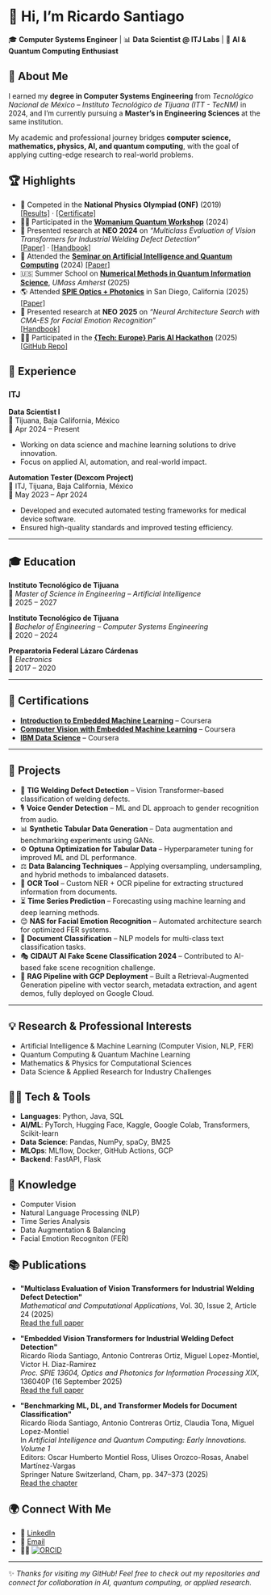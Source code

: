 # 👋 Hi, I’m Ricardo Santiago

🎓 **Computer Systems Engineer** | 📊 **Data Scientist @ ITJ Labs** | 🔬 **AI & Quantum Computing Enthusiast**  

## 📖 About Me  
I earned my **degree in Computer Systems Engineering** from *Tecnológico Nacional de México – Instituto Tecnológico de Tijuana (ITT - TecNM)* in 2024, and I’m currently pursuing a **Master’s in Engineering Sciences** at the same institution.  

My academic and professional journey bridges **computer science, mathematics, physics, AI, and quantum computing**, with the goal of applying cutting-edge research to real-world problems.  

## 🏆 Highlights  
- 🧮 Competed in the **National Physics Olympiad (ONF)** (2019)  
  [[Results]](https://smf.mx/programas/olimpiada-nacional-de-fisica/resultados-onf-2019/) · [[Certificate]](https://drive.google.com/file/d/1OgZ0fkUbRoeafk9XuO3NhryNl4aSGUbb/view)
- 👩‍💻 Participated in the **[Womanium Quantum Workshop](https://youtu.be/UOsoAQIjyio?si=O5_4V_058RLKfMV-&t=7649)** (2024)
- 🤖 Presented research at **NEO 2024** on *“Multiclass Evaluation of Vision Transformers for Industrial Welding Defect Detection”*  
  [[Paper]](https://www.mdpi.com/2297-8747/30/2/24) · [[Handbook]](https://neo.cinvestav.mx/NEO2024/Documents/NEO2024HandBook.pdf)
- 🔬 Attended the **[Seminar on Artificial Intelligence and Quantum Computing](https://www.youtube.com/live/3Y85HQK902E?si=EbwPZj6qiJDMHEom&t=12142)** (2024) 
  [[Paper]](https://doi.org/10.1007/978-3-031-85614-3_18)
- 🇺🇸 Summer School on **[Numerical Methods in Quantum Information Science](https://www.linkedin.com/posts/ricardo-santiago-764718264_im-excited-to-share-that-ive-just-completed-activity-7353951483723145216-4WZa?utm_source=share&utm_medium=member_desktop&rcm=ACoAAEDj3zwBGfA2qzBy21vT_v3rXA5PDqgja_w)**, *UMass Amherst* (2025)  
- 🌎 Attended **[SPIE Optics + Photonics](https://www.linkedin.com/posts/ricardo-santiago-764718264_spie-optics-photonics-2025-excited-to-activity-7359634819422605313-WS1z?utm_source=share&utm_medium=member_desktop&rcm=ACoAAEDj3zwBGfA2qzBy21vT_v3rXA5PDqgja_w)** in San Diego, California (2025) [[Paper]](https://doi.org/10.1117/12.3063965)
- 🤖 Presented research at **NEO 2025** on *“Neural Architecture Search with CMA-ES for Facial Emotion Recognition”*  
  [[Handbook]](https://neo-workshop.com/Documents/NEO_book_of_abs_2025.pdf)
- 👩‍💻 Participated in the **[{Tech: Europe} Paris AI Hackathon](https://www.linkedin.com/posts/ricardo-santiago-764718264_techeurope-openai-beyond-activity-7378339279367933953-KGXa/)** (2025)
  [[GitHub Repo]](https://github.com/emilecohen/techeurope-hack-paris)


## 💼 Experience  

### **ITJ**  
**Data Scientist I**  
📍 Tijuana, Baja California, México  
📆 Apr 2024 – Present  

- Working on data science and machine learning solutions to drive innovation.  
- Focus on applied AI, automation, and real-world impact.  

**Automation Tester (Dexcom Project)**  
📍 ITJ, Tijuana, Baja California, México  
📆 May 2023 – Apr 2024  

- Developed and executed automated testing frameworks for medical device software.  
- Ensured high-quality standards and improved testing efficiency.  

---

## 🎓 Education  

**Instituto Tecnológico de Tijuana**  
📖 *Master of Science in Engineering – Artificial Intelligence*  
📆 2025 – 2027  

**Instituto Tecnológico de Tijuana**  
📖 *Bachelor of Engineering – Computer Systems Engineering*  
📆 2020 – 2024  

**Preparatoria Federal Lázaro Cárdenas**  
📖 *Electronics*  
📆 2017 – 2020  

---

## 📜 Certifications  

- [**Introduction to Embedded Machine Learning**](https://coursera.org/share/157d76d0c790026ac2a6ae43a9ea6301) – Coursera  
- [**Computer Vision with Embedded Machine Learning**](https://coursera.org/share/ab7b2f0caddbdd802105de6b620d33cd) – Coursera  
- [**IBM Data Science**](https://coursera.org/share/b25b267903636d0b27e30b6c40818fec) – Coursera  

---

## 🚀 Projects  

- 🔧 **TIG Welding Defect Detection** – Vision Transformer–based classification of welding defects.  
- 🎙️ **Voice Gender Detection** – ML and DL approach to gender recognition from audio.  
- 📊 **Synthetic Tabular Data Generation** – Data augmentation and benchmarking experiments using GANs.
- ⚙️ **Optuna Optimization for Tabular Data** – Hyperparameter tuning for improved ML and DL performance.  
- ⚖️ **Data Balancing Techniques** – Applying oversampling, undersampling, and hybrid methods to imbalanced datasets.  
- 📝 **OCR Tool** – Custom NER + OCR pipeline for extracting structured information from documents.  
- ⏳ **Time Series Prediction** – Forecasting using machine learning and deep learning methods.  
- 😊 **NAS for Facial Emotion Recognition** – Automated architecture search for optimized FER systems.  
- 📑 **Document Classification** – NLP models for multi-class text classification tasks.  
- 🎭 **CIDAUT AI Fake Scene Classification 2024** – Contributed to AI-based fake scene recognition challenge.  
- 🤖 **RAG Pipeline with GCP Deployment** – Built a Retrieval-Augmented Generation pipeline with vector search, metadata extraction, and agent demos, fully deployed on Google Cloud.  

---

## 💡 Research & Professional Interests  
- Artificial Intelligence & Machine Learning (Computer Vision, NLP, FER)  
- Quantum Computing & Quantum Machine Learning  
- Mathematics & Physics for Computational Sciences  
- Data Science & Applied Research for Industry Challenges  

## 🧑‍💻 Tech & Tools  
- **Languages**: Python, Java, SQL  
- **AI/ML**: PyTorch, Hugging Face, Kaggle, Google Colab, Transformers, Scikit-learn  
- **Data Science**: Pandas, NumPy, spaCy, BM25  
- **MLOps**: MLflow, Docker, GitHub Actions, GCP  
- **Backend**: FastAPI, Flask  

## 📖 Knowledge  
- Computer Vision  
- Natural Language Processing (NLP)  
- Time Series Analysis  
- Data Augmentation & Balancing
- Facial Emotion Recogniton (FER)  

## 📚 Publications
- **"Multiclass Evaluation of Vision Transformers for Industrial Welding Defect Detection"**  
  *Mathematical and Computational Applications*, Vol. 30, Issue 2, Article 24 (2025)  
  [Read the full paper](https://www.mdpi.com/2297-8747/30/2/24)

- **"Embedded Vision Transformers for Industrial Welding Defect Detection"**  
  Ricardo Rioda Santiago, Antonio Contreras Ortiz, Miguel Lopez-Montiel, Victor H. Diaz-Ramirez  
  *Proc. SPIE 13604, Optics and Photonics for Information Processing XIX*, 136040P (16 September 2025)  
  [Read the full paper](https://doi.org/10.1117/12.3063965)

- **"Benchmarking ML, DL, and Transformer Models for Document Classification"**  
  Ricardo Rioda Santiago, Antonio Contreras Ortiz, Claudia Tona, Miguel Lopez-Montiel  
  In *Artificial Intelligence and Quantum Computing: Early Innovations. Volume 1*  
  Editors: Oscar Humberto Montiel Ross, Ulises Orozco-Rosas, Anabel Martínez-Vargas  
  Springer Nature Switzerland, Cham, pp. 347–373 (2025)  
  [Read the chapter](https://doi.org/10.1007/978-3-031-85614-3_18)

## 🌍 Connect With Me  
- 💼 [LinkedIn](https://www.linkedin.com/in/ricardo-santiago-764718264/)  
- 📧 [Email](mailto:ricardosantiago1350@gmail.com)  
- 🧑‍🔬 [![ORCID](https://info.orcid.org/wp-content/uploads/2019/11/orcid_16x16.png)](https://orcid.org/0009-0008-9493-3501)

---

✨ _Thanks for visiting my GitHub! Feel free to check out my repositories and connect for collaboration in AI, quantum computing, or applied research._  
